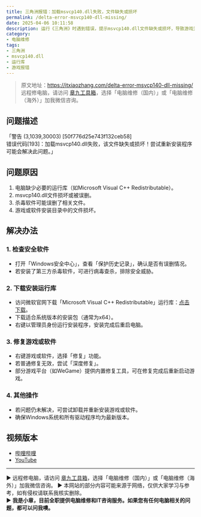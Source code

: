 ```yaml
---
title: 三角洲报错：加载msvcp140.dll失败，文件缺失或损坏
permalink: /delta-error-msvcp140-dll-missing/
date: 2025-04-06 10:11:58
description: 运行《三角洲》时遇到错误，提示msvcp140.dll文件缺失或损坏，导致游戏无法正常启动。可能原因包括缺少必要运行库、文件损坏或被误删。本文提供详细的修复方案，包括安装运行库、使用WeGame修复工具等，帮助快速恢复游戏运行。
category:
- 电脑维修
tags:
- 三角洲
- msvcp140.dll
- 运行库
- 游戏报错
---
```


> 原文地址：<https://itxiaozhang.com/delta-error-msvcp140-dll-missing/>  
> 远程修电脑，请访问 [章九工具箱](https://zhang9.com/)，选择「电脑维修（国内）」或「电脑维修（海外）」加我微信咨询。 

## 问题描述  

「警告 (3,1039,30003) [50f776d25e743f132ceb58]  
错误代码[193]：加载msvcp140.dll失败，该文件缺失或损坏！尝试重新安装程序可能会解决此问题。」  

## 问题原因  

1. 电脑缺少必要的运行库（如Microsoft Visual C++ Redistributable）。  
2. msvcp140.dll文件损坏或被误删。  
3. 杀毒软件可能误删了相关文件。  
4. 游戏或软件安装目录中的文件损坏。  

## 解决办法  

### 1. 检查安全软件  

- 打开「Windows安全中心」，查看「保护历史记录」，确认是否有误删情况。  
- 若安装了第三方杀毒软件，可进行病毒查杀，排除安全威胁。  

### 2. 下载安装运行库  

- 访问微软官网下载「Microsoft Visual C++ Redistributable」运行库：[点击下载](https://learn.microsoft.com/zh-cn/cpp/windows/latest-supported-vc-redist?view=msvc-170)。  
- 下载适合系统版本的安装包（通常为x64）。  
- 右键以管理员身份运行安装程序，安装完成后重启电脑。  

### 3. 修复游戏或软件  

- 右键游戏或软件，选择「修复」功能。  
- 若普通修复无效，尝试「深度修复」。  
- 部分游戏平台（如WeGame）提供内置修复工具，可在修复完成后重新启动游戏。  

### 4. 其他操作  

- 若问题仍未解决，可尝试卸载并重新安装游戏或软件。  
- 确保Windows系统和所有驱动程序均为最新版本。  

## 视频版本

- [哔哩哔哩](https://space.bilibili.com/3546607630944387)
- [YouTube](https://www.youtube.com/@itxiaozhang)

---
▶ 远程修电脑，请访问 [章九工具箱](https://zhang9.com/)，选择「电脑维修（国内）」或「电脑维修（海外）」加我微信咨询。 
▶ 本网站的部分内容可能来源于网络，仅供大家学习与参考，如有侵权请联系我核实删除。  
▶ **我是小章，目前全职提供电脑维修和IT咨询服务。如果您有任何电脑相关的问题，都可以问我噢。**  
